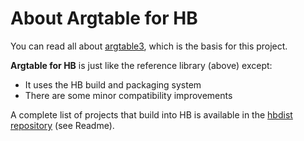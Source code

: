 # About Argtable for HB

You can read all about [argtable3](https://www.argtable.org), which is the basis for this project.

**Argtable for HB** is just like the reference library (above) except:

* It uses the HB build and packaging system
* There are some minor compatibility improvements

A complete list of projects that build into HB is available in the [hbdist repository](https://github.com/jpnorair/hbdist) (see Readme).

